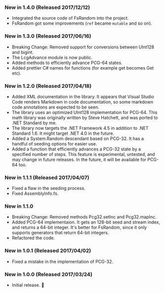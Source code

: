 ### New in 1.4.0 (Released 2017/12/12)
* Integrated the source code of FsRandom into the project.
* FsRandom got some improvements (`ref` became `mutable` and so on).

### New in 1.3.0 (Released 2017/06/16)
* Breaking Change: Removed support for conversions between UInt128 and bigint.
* The LcgAdvance module is now public.
* Added methods to efficiently advance PCG-64 states.
* Added prettier C# names for functions (for example get becomes Get etc).

### New in 1.2.0 (Released 2017/04/18)
* Added XML documentation in the library. It appears that Visual Studio Code renders Markdown in code documentation, so some markdown code annotations are expected to be seen.
* The library uses an optimized UInt128 implementation for PCG-64. This math library was originally written by Steve Hatchett, and was ported to .NET Standard by me.
* The library now targets the .NET Framework 4.5 in addition to .NET Standard 1.6. It might target .NET 4.0 in the future.
* Added a System.Random descendant based on PCG-32. It has a handful of seeding options for easier use.
* Added a function that efficiently advances a PCG-32 state by a specified number of steps. This feature is experimental, untested, and may change in future releases. In the future, it will be available for PCG-64 too.

### New in 1.1.1 (Released 2017/04/07)
* Fixed a flaw in the seeding process.
* Fixed AssemblyInfo.fs.

### New in 1.1.0
* Breaking Change: Removed methods Pcg32.setInc and Pcg32.mapInc.
* Added PCG-64 implementaion. It gets an 128-bit seed and stream index, and returns a 64-bit integer. It's better for FsRandom, since it only supports generators that return 64-bit integers.
* Refactored the code.

### New in 1.0.1 (Released 2017/04/02)
* Fixed a mistake in the implementation of PCG-32.

### New in 1.0.0 (Released 2017/03/24)
* Initial release. 🎉